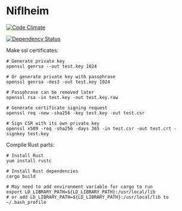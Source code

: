 # Niflheim

[![Code Climate](https://codeclimate.com/github/Densaugeo/Niflheim/badges/gpa.svg)](https://codeclimate.com/github/Densaugeo/Niflheim)

[![Dependency Status](https://gemnasium.com/Densaugeo/Niflheim.svg)](https://gemnasium.com/Densaugeo/Niflheim)

Make ssl certificates:

~~~
# Generate private key
openssl genrsa --out test.key 1024

# Or generate private key with passphrase
openssl genrsa -des3 -out test.key 1024

# Passphrase can be removed later
openssl rsa -in test.key -out test.key.raw

# Generate certificate signing request
openssl req -new -sha256 -key test.key -out test.csr

# Sign CSR with its own private key
openssl x509 -req -sha256 -days 365 -in test.csr -out test.crt -signkey test.key
~~~

Compile Rust parts:

~~~
# Install Rust
yum install rustc

# Install Rust dependencies
cargo build

# May need to add environment variable for cargo to run
export LD_LIBRARY_PATH=${LD_LIBRARY_PATH}:/usr/local/lib
# or add LD_LIBRARY_PATH=${LD_LIBRARY_PATH}:/usr/local/lib to ~/.bash_profile
